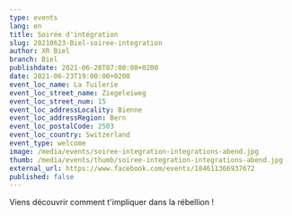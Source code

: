```yaml
---
type: events
lang: en
title: Soirée d'intégration
slug: 20210623-Biel-soiree-integration
author: XR Biel
branch: Biel
publishdate: 2021-06-20T07:00:00+0200
date: 2021-06-23T19:00:00+0200
event_loc_name: La Tuilerie
event_loc_street_name: Ziegeleiweg
event_loc_street_num: 15
event_loc_addressLocality: Bienne
event_loc_addressRegion: Bern
event_loc_postalCode: 2503
event_loc_country: Switzerland
event_type: welcome
image: /media/events/soiree-integration-integrations-abend.jpg
thumb: /media/events/thumb/soiree-integration-integrations-abend.jpg
external_url: https://www.facebook.com/events/184611366937672
published: false
---
```

Viens découvrir comment t'impliquer dans la rébellion !

